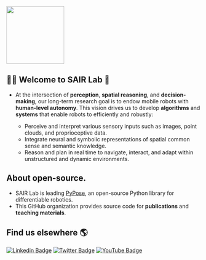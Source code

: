 [<img src="https://github.com/sair-lab/.github/assets/8695500/2308d56a-70f5-480f-936d-379c1a744957" height="150"/>](https://sairlab.org)

## 🙋‍♀️ Welcome to SAIR Lab 🙌

- At the intersection of **perception**, **spatial reasoning**, and **decision-making**, our long-term research goal is to endow mobile robots with **human-level autonomy**. This vision drives us to develop **algorithms** and **systems** that enable robots to efficiently and robustly:

  - Perceive and interpret various sensory inputs such as images, point clouds, and proprioceptive data.
  - Integrate neural and symbolic representations of spatial common sense and semantic knowledge.
  - Reason and plan in real time to navigate, interact, and adapt within unstructured and dynamic environments.

## About open-source.

- SAIR Lab is leading [PyPose](https://github.com/pypose/pypose), an open-source Python library for differentiable robotics.
- This GitHub organization provides source code for **publications** and **teaching materials**.

## Find us elsewhere 🌎

[![Linkedin Badge](https://img.shields.io/badge/-LinkedIn-blue?style=flat&logo=Linkedin&logoColor=white&link=https://www.linkedin.com/company/sairlab)](https://www.linkedin.com/company/sairlab)
[![Twitter Badge](https://img.shields.io/badge/-Twitter-1ca0f1?style=flat&labelColor=1ca0f1&logo=twitter&logoColor=white&link=https://twitter.com/sairlab_org/)](https://twitter.com/sairlab_org/)
[![YouTube Badge](https://img.shields.io/badge/-YouTube-1ca0f1?style=flat&labelColor=1ca0f1&logo=youtube&logoColor=white&link=https://www.youtube.com/@sairlab/videos)](https://www.youtube.com/@sairlab/videos)

